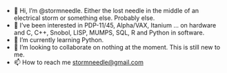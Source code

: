 - 👋 Hi, I’m @stormneedle. Either the lost needle in the middle of an electrical storm or something else. Probably else.
- 👀 I’ve been interested in PDP-11/45, Alpha/VAX, Itanium ... on hardware and C, C++, Snobol, LISP, MUMPS, SQL, R and Python in software. 
- 🌱 I’m currently learning Python. 
- 💞️ I’m looking to collaborate on nothing at the moment. This is still new to me.
- 📫 How to reach me stormneedle@gmail.com

<!---
stormneedle/stormneedle is a ✨ special ✨ repository because its `README.md` (this file) appears on your GitHub profile.
You can click the Preview link to take a look at your changes.
--->
